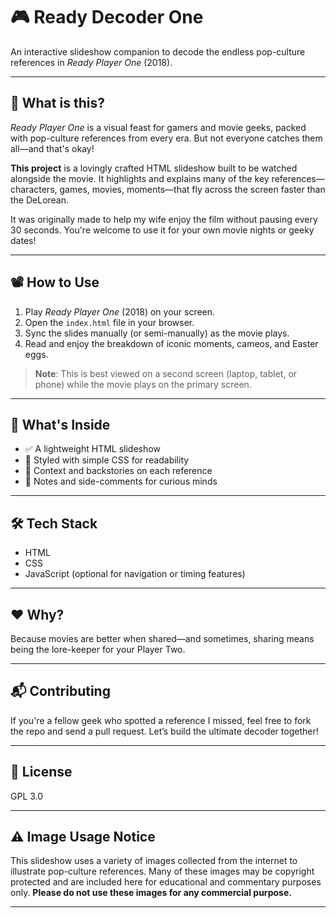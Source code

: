 # 🎮 Ready Decoder One

An interactive slideshow companion to decode the endless pop-culture references in *Ready Player One* (2018).

---

## 👋 What is this?

*Ready Player One* is a visual feast for gamers and movie geeks, packed with pop-culture references from every era. But not everyone catches them all—and that's okay!

**This project** is a lovingly crafted HTML slideshow built to be watched alongside the movie. It highlights and explains many of the key references—characters, games, movies, moments—that fly across the screen faster than the DeLorean.

It was originally made to help my wife enjoy the film without pausing every 30 seconds. You're welcome to use it for your own movie nights or geeky dates!

---

## 📽️ How to Use

1. Play *Ready Player One* (2018) on your screen.
2. Open the `index.html` file in your browser.
3. Sync the slides manually (or semi-manually) as the movie plays.
4. Read and enjoy the breakdown of iconic moments, cameos, and Easter eggs.

> **Note**: This is best viewed on a second screen (laptop, tablet, or phone) while the movie plays on the primary screen.

---

## 🎯 What's Inside

- ✅ A lightweight HTML slideshow
- 🎨 Styled with simple CSS for readability
- 🧠 Context and backstories on each reference
- 💬 Notes and side-comments for curious minds

---

## 🛠️ Tech Stack

- HTML
- CSS
- JavaScript (optional for navigation or timing features)

---

## ❤️ Why?

Because movies are better when shared—and sometimes, sharing means being the lore-keeper for your Player Two.

---

## 📬 Contributing

If you're a fellow geek who spotted a reference I missed, feel free to fork the repo and send a pull request. Let’s build the ultimate decoder together!

---

## 📄 License

GPL 3.0

---

## ⚠️ Image Usage Notice

This slideshow uses a variety of images collected from the internet to illustrate pop-culture references. Many of these images may be copyright protected and are included here for educational and commentary purposes only. **Please do not use these images for any commercial purpose.**

---
